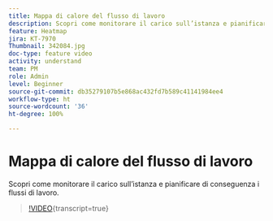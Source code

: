 ```yaml
---
title: Mappa di calore del flusso di lavoro
description: Scopri come monitorare il carico sull’istanza e pianificare di conseguenza i flussi di lavoro.
feature: Heatmap
jira: KT-7970
Thumbnail: 342084.jpg
doc-type: feature video
activity: understand
team: PM
role: Admin
level: Beginner
source-git-commit: db35279107b5e868ac432fd7b589c41141984ee4
workflow-type: ht
source-wordcount: '36'
ht-degree: 100%

---
```


# Mappa di calore del flusso di lavoro

Scopri come monitorare il carico sull’istanza e pianificare di conseguenza i flussi di lavoro.

>[!VIDEO](https://video.tv.adobe.com/v/342084?quality=12&learn=on){transcript=true}
